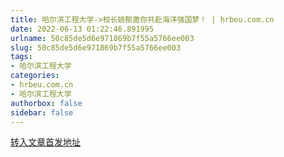 ```yaml
---
title: 哈尔滨工程大学->校长姚郁邀你共赴海洋强国梦！ | hrbeu.com.cn
date: 2022-06-13 01:22:46.891995
urlname: 50c85de5d6e971869b7f55a5766ee003
slug: 50c85de5d6e971869b7f55a5766ee003
tags: 
- 哈尔滨工程大学
categories:
- hrbeu.com.cn
- 哈尔滨工程大学
authorbox: false
sidebar: false
---
```

  



[转入文章首发地址](http://gongxue.cn/info/1141/71766.htm)